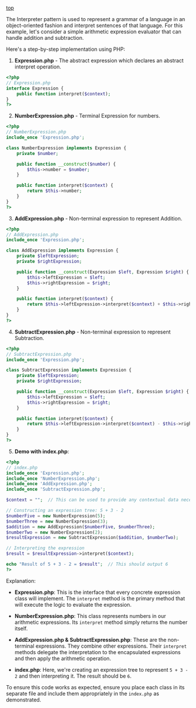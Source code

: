 [top](../README.md)

The Interpreter pattern is used to represent a grammar of a language in an object-oriented fashion and interpret sentences of that language. For this example, let's consider a simple arithmetic expression evaluator that can handle addition and subtraction.

Here's a step-by-step implementation using PHP:

1. **Expression.php** - The abstract expression which declares an abstract interpret operation.
```php
<?php
// Expression.php
interface Expression {
    public function interpret($context);
}
?>
```

2. **NumberExpression.php** - Terminal Expression for numbers.
```php
<?php
// NumberExpression.php
include_once 'Expression.php';

class NumberExpression implements Expression {
    private $number;

    public function __construct($number) {
        $this->number = $number;
    }

    public function interpret($context) {
        return $this->number;
    }
}
?>
```

3. **AddExpression.php** - Non-terminal expression to represent Addition.
```php
<?php
// AddExpression.php
include_once 'Expression.php';

class AddExpression implements Expression {
    private $leftExpression;
    private $rightExpression;

    public function __construct(Expression $left, Expression $right) {
        $this->leftExpression = $left;
        $this->rightExpression = $right;
    }

    public function interpret($context) {
        return $this->leftExpression->interpret($context) + $this->rightExpression->interpret($context);
    }
}
?>
```

4. **SubtractExpression.php** - Non-terminal expression to represent Subtraction.
```php
<?php
// SubtractExpression.php
include_once 'Expression.php';

class SubtractExpression implements Expression {
    private $leftExpression;
    private $rightExpression;

    public function __construct(Expression $left, Expression $right) {
        $this->leftExpression = $left;
        $this->rightExpression = $right;
    }

    public function interpret($context) {
        return $this->leftExpression->interpret($context) - $this->rightExpression->interpret($context);
    }
}
?>
```

5. **Demo with index.php**:
```php
<?php
// index.php
include_once 'Expression.php';
include_once 'NumberExpression.php';
include_once 'AddExpression.php';
include_once 'SubtractExpression.php';

$context = "";  // This can be used to provide any contextual data necessary for interpretation.

// Constructing an expression tree: 5 + 3 - 2
$numberFive = new NumberExpression(5);
$numberThree = new NumberExpression(3);
$addition = new AddExpression($numberFive, $numberThree);
$numberTwo = new NumberExpression(2);
$resultExpression = new SubtractExpression($addition, $numberTwo);

// Interpreting the expression
$result = $resultExpression->interpret($context);

echo "Result of 5 + 3 - 2 = $result";  // This should output 6
?>
```

Explanation:

- **Expression.php**: This is the interface that every concrete expression class will implement. The `interpret` method is the primary method that will execute the logic to evaluate the expression.
  
- **NumberExpression.php**: This class represents numbers in our arithmetic expressions. Its `interpret` method simply returns the number itself.
  
- **AddExpression.php & SubtractExpression.php**: These are the non-terminal expressions. They combine other expressions. Their `interpret` methods delegate the interpretation to the encapsulated expressions and then apply the arithmetic operation.

- **index.php**: Here, we're creating an expression tree to represent `5 + 3 - 2` and then interpreting it. The result should be `6`.

To ensure this code works as expected, ensure you place each class in its separate file and include them appropriately in the `index.php` as demonstrated.
